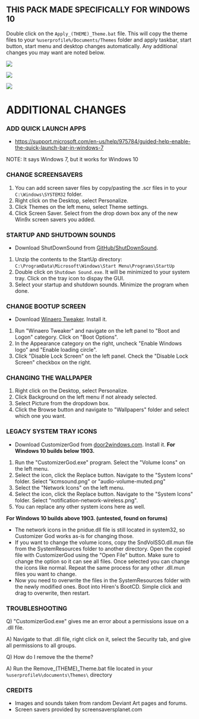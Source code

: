 ## THIS PACK MADE SPECIFICALLY FOR WINDOWS 10
Double click on the `Apply_(THEME)_Theme.bat` file. This will copy the theme files 
to your `%userprofile%/Documents/Themes` folder and apply taskbar, start button, start menu and desktop changes automatically.
Any additional changes you may want are noted below.

![](https://i.imgur.com/vDHapbK.png)

![](https://i.imgur.com/KZ9AUYB.jpg)

![](https://i.imgur.com/xhTIrgV.jpg)

# ADDITIONAL CHANGES

### ADD QUICK LAUNCH APPS
- https://support.microsoft.com/en-us/help/975784/guided-help-enable-the-quick-launch-bar-in-windows-7

NOTE: It says Windows 7, but it works for Windows 10


### CHANGE SCREENSAVERS
1. You can add screen saver files by copy/pasting the .scr files in to your `C:\Windows\SYSTEM32` folder.
2. Right click on the Desktop, select Personalize.
3. Click Themes on the left menu, select Theme settings.
4. Click Screen Saver. Select from the drop down box any of the new Win9x screen savers you added.


### STARTUP AND SHUTDOWN SOUNDS
- Download ShutDownSound from [GitHub/ShutDownSound](https://github.com/newagesoftwareLLC/shutdownSound/releases).
1. Unzip the contents to the StartUp directory: `C:\ProgramData\Microsoft\Windows\Start Menu\Programs\StartUp`
2. Double click on `Shutdown Sound.exe`. It will be minimized to your system tray. Click on the tray icon to dispay the GUI.
3. Select your startup and shutdown sounds. Minimize the program when done.


### CHANGE BOOTUP SCREEN
- Download [Winaero Tweaker](https://winaero.com). Install it.
1. Run "Winaero Tweaker" and navigate on the left panel to "Boot and Logon" category. Click on "Boot Options".
2. In the Appearance category on the right, uncheck "Enable Windows logo" and "Enable loading circle".
3. Click "Disable Lock Screen" on the left panel. Check the "Disable Lock Screen" checkbox on the right.


### CHANGING THE WALLPAPER
1. Right click on the Desktop, select Personalize.
2. Click Background on the left menu if not already selected.
3. Select Picture from the dropdown box.
4. Click the Browse button and navigate to "Wallpapers" folder and select which one you want.


### LEGACY SYSTEM TRAY ICONS
- Download CustomizerGod from [door2windows.com](http://www.door2windows.com/). Install it.
**For Windows 10 builds below 1903.**
1. Run the "CustomizerGod.exe" program. Select the "Volume Icons" on the left menu.
2. Select the icon, click the Replace button. Navigate to the "System Icons" folder. Select "kcmsound.png" or "audio-volume-muted.png"
3. Select the "Network Icons" on the left menu.
4. Select the icon, click the Replace button. Navigate to the "System Icons" folder. Select "notification-network-wireless.png".
5. You can replace any other system icons here as well.

**For Windows 10 builds above 1903. (untested, found on forums)**
- The network icons in the pnidue.dll file is still located in system32, so Customizer God works as-is for changing those.
- If you want to change the volume icons, copy the SndVolSSO.dll.mun file from the SystemResources folder to another directory. Open the copied file with CustomizerGod using the "Open File" button. Make sure to change the option so it can see all files. Once selected you can change the icons like normal. Repeat the same process for any other .dll.mun files you want to change.
- Now you need to overwrite the files in the SystemResources folder with the newly modified ones. Boot into Hiren's BootCD. Simple click and drag to overwrite, then restart.


### TROUBLESHOOTING
Q) "CustomizerGod.exe" gives me an error about a permissions issue on a .dll file.

A) Navigate to that .dll file, right click on it, select the Security tab, and give all permissions to all groups.

Q) How do I remove the the theme?

A) Run the Remove_(THEME)_Theme.bat file located in your `%userprofile%\documents\Themes\` directory


### CREDITS
- Images and sounds taken from random Deviant Art pages and forums.
- Screen savers provided by screensaversplanet.com

